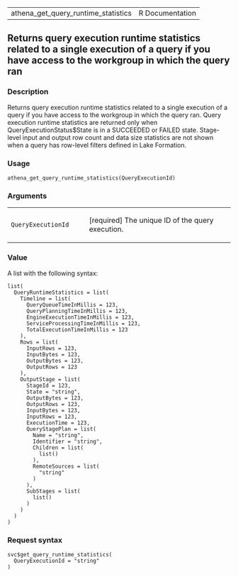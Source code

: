 <table style="width: 100%;">
<tbody>
<tr class="odd">
<td>athena_get_query_runtime_statistics</td>
<td style="text-align: right;">R Documentation</td>
</tr>
</tbody>
</table>

## Returns query execution runtime statistics related to a single execution of a query if you have access to the workgroup in which the query ran

### Description

Returns query execution runtime statistics related to a single execution
of a query if you have access to the workgroup in which the query ran.
Query execution runtime statistics are returned only when
QueryExecutionStatus$State is in a SUCCEEDED or FAILED state.
Stage-level input and output row count and data size statistics are not
shown when a query has row-level filters defined in Lake Formation.

### Usage

    athena_get_query_runtime_statistics(QueryExecutionId)

### Arguments

<table>
<colgroup>
<col style="width: 35%" />
<col style="width: 65%" />
</colgroup>
<tbody>
<tr class="odd">
<td><code
id="athena_get_query_runtime_statistics_:_QueryExecutionId">QueryExecutionId</code></td>
<td><p>[required] The unique ID of the query execution.</p></td>
</tr>
</tbody>
</table>

### Value

A list with the following syntax:

    list(
      QueryRuntimeStatistics = list(
        Timeline = list(
          QueryQueueTimeInMillis = 123,
          QueryPlanningTimeInMillis = 123,
          EngineExecutionTimeInMillis = 123,
          ServiceProcessingTimeInMillis = 123,
          TotalExecutionTimeInMillis = 123
        ),
        Rows = list(
          InputRows = 123,
          InputBytes = 123,
          OutputBytes = 123,
          OutputRows = 123
        ),
        OutputStage = list(
          StageId = 123,
          State = "string",
          OutputBytes = 123,
          OutputRows = 123,
          InputBytes = 123,
          InputRows = 123,
          ExecutionTime = 123,
          QueryStagePlan = list(
            Name = "string",
            Identifier = "string",
            Children = list(
              list()
            ),
            RemoteSources = list(
              "string"
            )
          ),
          SubStages = list(
            list()
          )
        )
      )
    )

### Request syntax

    svc$get_query_runtime_statistics(
      QueryExecutionId = "string"
    )
